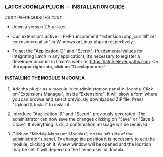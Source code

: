 ### LATCH JOOMLA PLUGIN -- INSTALLATION GUIDE ###


#### PREREQUISITES ####

* Joomla version 2.5 or later.

* Curl extensions active in PHP (uncomment "extension=php_curl.dll" or" extension=curl.so" in Windows or Linux php.ini respectively.

* To get the "Application ID" and "Secret", (fundamental values for integrating Latch in any application), it’s necessary to register a developer account in Latch's website: https://latch.elevenpaths.com. On the upper right side, click on "Developer area".


#### INSTALLING THE MODULE IN JOOMLA ####

1. Add the plugin as a module in its administration panel in Joomla. Click on "Extensions Manager", inside "Extensions". It will show a form where you can browse and select previously downloaded ZIP file. Press "Upload & Install" to install it.

2. Introduce "Application ID" and "Secret" previously generated. The administrator can now save the changes clicking on "Save" or "Save & Close". If everything is ok, a confirmation message will be received.

3. Click on "Module Manager: Modules", on the left side of the administrator's panel. To change the position it is necessary to edit the module, clicking on it. A new window will be opened and the location may be set. It will depend on the theme used in Joomla.
